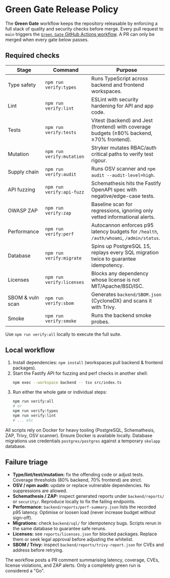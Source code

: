 # Green Gate Release Policy

The **Green Gate** workflow keeps the repository releasable by enforcing a full
stack of quality and security checks before merge. Every pull request to `main`
triggers the [`Green Gate` GitHub Actions workflow](../.github/workflows/green-gate.yml).
A PR can only be merged when every gate below passes.

## Required checks

| Stage | Command | Purpose |
| --- | --- | --- |
| Type safety | `npm run verify:types` | Runs TypeScript across backend and frontend workspaces. |
| Lint | `npm run verify:lint` | ESLint with security hardening for API and app code. |
| Tests | `npm run verify:tests` | Vitest (backend) and Jest (frontend) with coverage budgets (≥80% backend, ≥70% frontend). |
| Mutation | `npm run verify:mutation` | Stryker mutates RBAC/auth critical paths to verify test rigour. |
| Supply chain | `npm run verify:audit` | Runs OSV scanner and `npm audit --audit-level=high`. |
| API fuzzing | `npm run verify:api-fuzz` | Schemathesis hits the Fastify OpenAPI spec with negative/edge-case tests. |
| OWASP ZAP | `npm run verify:zap` | Baseline scan for regressions, ignoring only vetted informational alerts. |
| Performance | `npm run verify:perf` | Autocannon enforces p95 latency budgets for `/health`, `/auth/whoami`, `/admin/status`. |
| Database | `npm run verify:migrate` | Spins up PostgreSQL 15, replays every SQL migration twice to guarantee idempotency. |
| Licenses | `npm run verify:licenses` | Blocks any dependency whose license is not MIT/Apache/BSD/ISC. |
| SBOM & vuln scan | `npm run verify:sbom` | Generates `backend/SBOM.json` (CycloneDX) and scans it with Trivy. |
| Smoke | `npm run verify:smoke` | Runs the backend smoke probes.

Use `npm run verify:all` locally to execute the full suite.

## Local workflow

1. Install dependencies: `npm install` (workspaces pull backend & frontend packages).
2. Start the Fastify API for fuzzing and perf checks in another shell:
   ```bash
   npm exec --workspace backend -- tsx src/index.ts
   ```
3. Run either the whole gate or individual steps:
   ```bash
   npm run verify:all
   # or
   npm run verify:types
   npm run verify:lint
   # ... etc
   ```

All scripts rely on Docker for heavy tooling (PostgreSQL, Schemathesis, ZAP,
Trivy, OSV scanner). Ensure Docker is available locally. Database migrations use
credentials `postgres/postgres` against a temporary `skolapp` database.

## Failure triage

* **Type/lint/test/mutation:** fix the offending code or adjust tests. Coverage
  thresholds (80% backend, 70% frontend) are strict.
* **OSV / npm audit:** update or replace vulnerable dependencies. No suppressions
  are allowed.
* **Schemathesis / ZAP:** inspect generated reports under `backend/reports/` or
  `security/`. Reproduce locally to fix the failing endpoints.
* **Performance:** `backend/reports/perf-summary.json` lists the recorded p95
  latency. Optimise or loosen load (never increase budget without sign-off).
* **Migrations:** check `backend/sql/` for idempotency bugs. Scripts rerun in
  the same database to guarantee safe reruns.
* **Licenses:** see `reports/licenses.json` for blocked packages. Replace them
  or seek legal approval before adjusting the whitelist.
* **SBOM / Trivy:** inspect `backend/reports/trivy-report.json` for CVEs and
  address before retrying.

The workflow posts a PR comment summarising latency, coverage, CVEs, license
violations, and ZAP alerts. Only a completely green run is considered a "Go".

